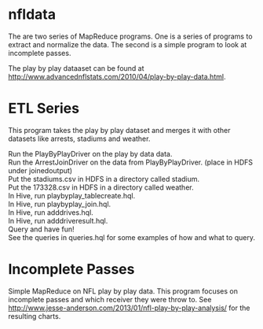 nfldata
=======

The are two series of MapReduce programs.  One is a series of programs to extract and normalize the data.  The second is a simple program to look at incomplete passes.  

The play by play dataaset can be found at http://www.advancednflstats.com/2010/04/play-by-play-data.html.   

ETL Series
==========

This program takes the play by play dataset and merges it with other datasets like arrests, stadiums and weather.   

Run the PlayByPlayDriver on the play by data data.   
Run the ArrestJoinDriver on the data from PlayByPlayDriver. (place in HDFS under joinedoutput)      
Put the stadiums.csv in HDFS in a directory called stadium.      
Put the 173328.csv in HDFS in a directory called weather.      
In Hive, run playbyplay_tablecreate.hql.    
In Hive, run playbyplay_join.hql.   
In Hive, run adddrives.hql.   
In Hive, run adddriveresult.hql.   
Query and have fun!   
See the queries in queries.hql for some examples of how and what to query.   

Incomplete Passes
=================
Simple MapReduce on NFL play by play data.  This program focuses on incomplete passes and which receiver they were throw to.  See http://www.jesse-anderson.com/2013/01/nfl-play-by-play-analysis/ for the resulting charts.
